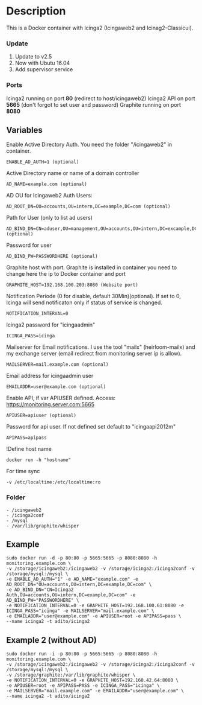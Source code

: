 # Description

This is a Docker container with Icinga2 (Icingaweb2 and Icinag2-Classicui). 

### Update

1. Update to v2.5
2. Now with Ubutu 16.04
3. Add supervisor service

### Ports

Icinga2 running on port **80** (redirect to host/icingaweb2)
Icinga2 API on port **5665** (don't forgot to set user and password)
Graphite running on port **8080**

## Variables

  Enable Active Directory Auth. You need the folder "/icingaweb2" in container.

    ENABLE_AD_AUTH=1 (optional)
  
  Active Directory name or name of a domain controller
  
    AD_NAME=example.com (optional)
  
  AD OU for Icingaweb2 Auth Users:
    
    AD_ROOT_DN=OU=accounts,OU=intern,DC=example,DC=com (optional)
  
  Path for User (only to list ad users)
    
    AD_BIND_DN=CN=aduser,OU=management,OU=accounts,OU=intern,DC=excample,DC=com (optional)
  
  Password for user
  
    AD_BIND_PW=PASSWORDHERE (optional)
  
  Graphite host with port. Graphite is installed in container you need to change here the ip to Docker container and port
    
    GRAPHITE_HOST=192.168.100.203:8080 (Website port)
  
  Notification Periode (0 for disable, default 30Min)(optional). If set to 0, Icinga will send notificaton only if status of service is changed.
  
    NOTIFICATION_INTERVAL=0
  
  Icinga2 password for "icingaadmin"
  
    ICINGA_PASS=icinga
  
  Mailserver for Email notifications. I use the tool "mailx" (heirloom-mailx) and my exchange server (email redirect from monitoring server ip is allow).  
  
    MAILSERVER=mail.example.com (optional)
  
  Email address for icingaadmin user
  
    EMAILADDR=user@example.com (optional)
    
  Enable API, if var APIUSER defined. Access: https://monitoring.server.com:5665
  
    APIUSER=apiuser (optional)
    
  Password for api user. If not defined set default to "icingaapi2012m"
    
    APIPASS=apipass
  
  !Define host name
  
    docker run -h "hostname"
    
  For time sync
    
    -v /etc/localtime:/etc/localtime:ro
    
### Folder  

    - /icingaweb2
    - /icinga2conf
    - /mysql
    - /var/lib/graphite/whisper
       
    
## Example
  
    sudo docker run -d -p 80:80 -p 5665:5665 -p 8080:8080 -h monitoring.example.com \
    -v /storage/icingaweb2:/icingaweb2 -v /storage/icinga2:/icinga2conf -v /storage/mysql:/mysql \
    -e ENABLE_AD_AUTH="1" -e AD_NAME="example.com" -e AD_ROOT_DN="OU=accounts,OU=intern,DC=example,DC=com" \
    -e AD_BIND_DN="CN=Icinga2 Auth,OU=accounts,OU=intern,DC=example,DC=com" -e AD_BIND_PW="PASSWORDHERE" \
    -e NOTIFICATION_INTERVAL=0 -e GRAPHITE_HOST=192.168.100.61:8080 -e ICINGA_PASS="icinga" -e MAILSERVER="mail.example.com" \
    -e EMAILADDR="user@example.com" -e APIUSER=root -e APIPASS=pass \
    --name icinga2 -t adito/icinga2

## Example 2 (without AD)

    sudo docker run -i -p 80:80 -p 5665:5665 -p 8080:8080 -h monitoring.example.com \
    -v /storage/icingaweb2:/icingaweb2 -v /storage/icinga2:/icinga2conf -v /storage/mysql:/mysql \
    -v /storage/graphite:/var/lib/graphite/whisper \
    -e NOTIFICATION_INTERVAL=0 -e GRAPHITE_HOST=192.168.42.64:8080 \
    -e APIUSER=root -e APIPASS=PASS -e ICINGA_PASS="icinga" \
    -e MAILSERVER="mail.example.com" -e EMAILADDR="user@example.com" \
    --name icinga2 -t adito/icinga2
    
    